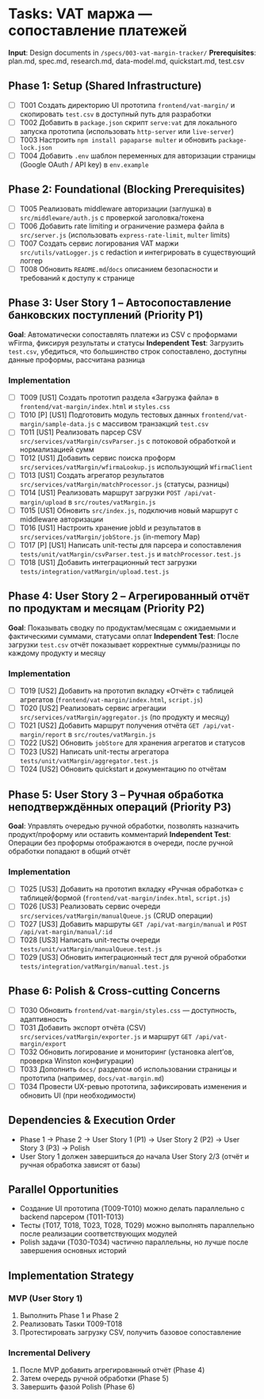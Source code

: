 # Tasks: VAT маржа — сопоставление платежей

**Input**: Design documents in `/specs/003-vat-margin-tracker/`
**Prerequisites**: plan.md, spec.md, research.md, data-model.md, quickstart.md, test.csv

## Phase 1: Setup (Shared Infrastructure)

- [ ] T001 Создать директорию UI прототипа `frontend/vat-margin/` и скопировать `test.csv` в доступный путь для разработки
- [ ] T002 Добавить в `package.json` скрипт `serve:vat` для локального запуска прототипа (использовать `http-server` или `live-server`)
- [ ] T003 Настроить `npm install papaparse multer` и обновить `package-lock.json`
- [ ] T004 Добавить `.env` шаблон переменных для авторизации страницы (Google OAuth / API key) в `env.example`

## Phase 2: Foundational (Blocking Prerequisites)

- [ ] T005 Реализовать middleware авторизации (заглушка) в `src/middleware/auth.js` с проверкой заголовка/токена
- [ ] T006 Добавить rate limiting и ограничение размера файла в `src/server.js` (использовать `express-rate-limit`, `multer` limits)
- [ ] T007 Создать сервис логирования VAT маржи `src/utils/vatLogger.js` с redaction и интегрировать в существующий логгер
- [ ] T008 Обновить `README.md`/`docs` описанием безопасности и требований к доступу к странице

## Phase 3: User Story 1 – Автосопоставление банковских поступлений (Priority P1)

**Goal**: Автоматически сопоставлять платежи из CSV с проформами wFirma, фиксируя результаты и статусы
**Independent Test**: Загрузить `test.csv`, убедиться, что большинство строк сопоставлено, доступны данные проформы, рассчитана разница

### Implementation

- [ ] T009 [US1] Создать прототип раздела «Загрузка файла» в `frontend/vat-margin/index.html` и `styles.css`
- [ ] T010 [P] [US1] Подготовить модуль тестовых данных `frontend/vat-margin/sample-data.js` с массивом транзакций `test.csv`
- [ ] T011 [US1] Реализовать парсер CSV `src/services/vatMargin/csvParser.js` с потоковой обработкой и нормализацией сумм
- [ ] T012 [US1] Добавить сервис поиска проформ `src/services/vatMargin/wfirmaLookup.js` использующий `WfirmaClient`
- [ ] T013 [US1] Создать агрегатор результатов `src/services/vatMargin/matchProcessor.js` (статусы, разницы)
- [ ] T014 [US1] Реализовать маршрут загрузки `POST /api/vat-margin/upload` в `src/routes/vatMargin.js`
- [ ] T015 [US1] Обновить `src/index.js`, подключив новый маршрут с middleware авторизации
- [ ] T016 [US1] Настроить хранение jobId и результатов в `src/services/vatMargin/jobStore.js` (in-memory Map)
- [ ] T017 [P] [US1] Написать unit-тесты для парсера и сопоставления `tests/unit/vatMargin/csvParser.test.js` и `matchProcessor.test.js`
- [ ] T018 [US1] Добавить интеграционный тест загрузки `tests/integration/vatMargin/upload.test.js`

## Phase 4: User Story 2 – Агрегированный отчёт по продуктам и месяцам (Priority P2)

**Goal**: Показывать сводку по продуктам/месяцам с ожидаемыми и фактическими суммами, статусами оплат
**Independent Test**: После загрузки `test.csv` отчёт показывает корректные суммы/разницы по каждому продукту и месяцу

### Implementation

- [ ] T019 [US2] Добавить на прототип вкладку «Отчёт» с таблицей агрегатов (`frontend/vat-margin/index.html`, `script.js`)
- [ ] T020 [US2] Реализовать сервис агрегации `src/services/vatMargin/aggregator.js` (по продукту и месяцу)
- [ ] T021 [US2] Добавить маршрут получения отчёта `GET /api/vat-margin/report` в `src/routes/vatMargin.js`
- [ ] T022 [US2] Обновить `jobStore` для хранения агрегатов и статусов
- [ ] T023 [US2] Написать unit-тесты агрегатора `tests/unit/vatMargin/aggregator.test.js`
- [ ] T024 [US2] Обновить quickstart и документацию по отчётам

## Phase 5: User Story 3 – Ручная обработка неподтверждённых операций (Priority P3)

**Goal**: Управлять очередью ручной обработки, позволять назначить продукт/проформу или оставить комментарий
**Independent Test**: Операции без проформы отображаются в очереди, после ручной обработки попадают в общий отчёт

### Implementation

- [ ] T025 [US3] Добавить на прототип вкладку «Ручная обработка» с таблицей/формой (`frontend/vat-margin/index.html`, `script.js`)
- [ ] T026 [US3] Реализовать сервис очереди `src/services/vatMargin/manualQueue.js` (CRUD операции)
- [ ] T027 [US3] Добавить маршруты `GET /api/vat-margin/manual` и `POST /api/vat-margin/manual/:id`
- [ ] T028 [US3] Написать unit-тесты очереди `tests/unit/vatMargin/manualQueue.test.js`
- [ ] T029 [US3] Обновить интеграционный тест для ручной обработки `tests/integration/vatMargin/manual.test.js`

## Phase 6: Polish & Cross-cutting Concerns

- [ ] T030 Обновить `frontend/vat-margin/styles.css` — доступность, адаптивность
- [ ] T031 Добавить экспорт отчёта (CSV) `src/services/vatMargin/exporter.js` и маршрут `GET /api/vat-margin/export`
- [ ] T032 Обновить логирование и мониторинг (установка alert’ов, проверка Winston конфигурации)
- [ ] T033 Дополнить `docs/` разделом об использовании страницы и прототипа (например, `docs/vat-margin.md`)
- [ ] T034 Провести UX-ревью прототипа, зафиксировать изменения и обновить UI (при необходимости)

## Dependencies & Execution Order

- Phase 1 → Phase 2 → User Story 1 (P1) → User Story 2 (P2) → User Story 3 (P3) → Polish
- User Story 1 должен завершиться до начала User Story 2/3 (отчёт и ручная обработка зависят от базы)

## Parallel Opportunities

- Создание UI прототипа (T009-T010) можно делать параллельно с backend парсером (T011-T013)
- Тесты (T017, T018, T023, T028, T029) можно выполнять параллельно после реализации соответствующих модулей
- Polish задачи (T030-T034) частично параллельны, но лучше после завершения основных историй

## Implementation Strategy

### MVP (User Story 1)
1. Выполнить Phase 1 и Phase 2
2. Реализовать Tasки T009-T018
3. Протестировать загрузку CSV, получить базовое сопоставление

### Incremental Delivery
1. После MVP добавить агрегированный отчёт (Phase 4)
2. Затем очередь ручной обработки (Phase 5)
3. Завершить фазой Polish (Phase 6)


